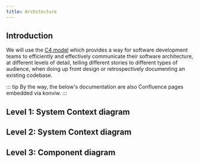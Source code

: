 ```yaml
---
title: Architecture
---
```


<!-- markdownlint-disable MD033 -->

## Introduction

We will use the [C4 model](https://c4model.com) which provides a way for software development teams to efficiently and effectively communicate their software architecture, at different levels of detail, telling different stories to different types of audience, when doing up front design or retrospectively documenting an existing codebase.

::: tip
By the way, the below's documentation are also Confluence pages embedded via konviw.
:::

## Level 1: System Context diagram

<ConfluencePage v-bind:metadata="false" v-bind:switchTheme="false" type='notitle' pageId='28213297'/>

## Level 2: System Context diagram

<ConfluencePage v-bind:metadata="false" v-bind:switchTheme="false" type='notitle' pageId='28278849'/>

## Level 3: Component diagram

<ConfluencePage v-bind:metadata="false" v-bind:switchTheme="false" type='notitle' pageId='28246116'/>
